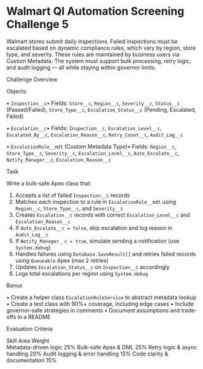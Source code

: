 # Walmart QI Automation Screening Challenge 5
Walmart stores submit daily inspections. Failed inspections must be escalated based on dynamic compliance rules, which vary by region, store type, and severity. These rules are maintained by business users via Custom Metadata. The system must support bulk processing, retry logic, and audit logging — all while staying within governor limits.

Challenge Overview

Objects:

• `Inspection__c`• Fields: `Store__c`, `Region__c`, `Severity__c`, `Status__c` (Passed/Failed), `Store_Type__c`, `Escalation_Status__c` (Pending, Escalated, Failed)

• `Escalation__c`• Fields: `Inspection__c`, `Escalation_Level__c`, `Escalated_By__c`, `Escalation_Reason__c`, `Retry_Count__c`, `Audit_Log__c`

• `EscalationRule__mdt` (Custom Metadata Type)• Fields: `Region__c`, `Store_Type__c`, `Severity__c`, `Escalation_Level__c`, `Auto_Escalate__c`, `Notify_Manager__c`, `Escalation_Reason__c`

Task

Write a bulk-safe Apex class that:

1. Accepts a list of failed `Inspection__c` records
2. Matches each inspection to a rule in `EscalationRule__mdt` using `Region__c`, `Store_Type__c`, and `Severity__c`
3. Creates `Escalation__c` records with correct `Escalation_Level__c` and `Escalation_Reason__c`
4. If `Auto_Escalate__c = false`, skip escalation and log reason in `Audit_Log__c`
5. If `Notify_Manager__c = true`, simulate sending a notification (use `System.debug`)
6. Handles failures using `Database.SaveResult[]` and retries failed records using `Queueable` Apex (max 2 retries)
7. Updates `Escalation_Status__c` on `Inspection__c` accordingly
8. Logs total escalations per region using `System.debug`

 Bonus

• Create a helper class `EscalationRuleService` to abstract metadata lookup
• Create a test class with 90%+ coverage, including edge cases
• Include governor-safe strategies in comments
• Document assumptions and trade-offs in a README

Evaluation Criteria

Skill Area	Weight	
Metadata-driven logic	25%	
Bulk-safe Apex & DML	25%	
Retry logic & async handling	20%	
Audit logging & error handling	15%	
Code clarity & documentation	15%	
